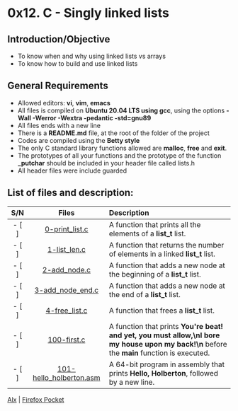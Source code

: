 # 0x12. C - Singly linked lists
## Introduction/Objective
* To know when and why using linked lists vs arrays
* To know how to build and use linked lists

## General Requirements
* Allowed editors: **vi**, **vim**, **emacs**
* All files is compiled on **Ubuntu 20.04 LTS using gcc**, using the options **-Wall -Werror -Wextra -pedantic -std=gnu89**
* All files ends with a new line
* There is a **README.md** file, at the root of the folder of the project
* Codes are compiled using the **Betty style**
* The only C standard library functions allowed are **malloc**, **free** and **exit**.
* The prototypes of all your functions and the prototype of the function **_putchar** should be included in your header file called lists.h
* All header files were include guarded

## List of files and description:
| S/N   |       Files          |        Description  |
|:-----:|:--------------------:|:-------------------|
|- [ ] | [0-print_list.c](https://github.com/Dikachis/alx-low_level_programming/blob/master/0x12-singly_linked_lists/0-print_list.c) | A function that prints all the elements of a **list_t** list.  |
|- [ ] |[1-list_len.c](https://github.com/Dikachis/alx-low_level_programming/blob/master/0x12-singly_linked_lists/1-list_len.c) | A function that returns the number of elements in a linked **list_t** list. |
|- [ ] |[2-add_node.c](https://github.com/Dikachis/alx-low_level_programming/blob/master/0x12-singly_linked_lists/2-add_node.c) |A function that adds a new node at the beginning of a **list_t** list.|
|- [ ] |[3-add_node_end.c](https://github.com/Dikachis/alx-low_level_programming/blob/master/0x12-singly_linked_lists/3-add_node_end.c) | A function that adds a new node at the end of a **list_t** list.|
|- [ ] |[4-free_list.c](https://github.com/Dikachis/alx-low_level_programming/blob/master/0x12-singly_linked_lists/4-free_list.c) | A function that frees a **list_t** list. |
|- [ ] |[100-first.c](https://github.com/Dikachis/alx-low_level_programming/blob/master/0x12-singly_linked_lists/100-first.c) | A function that prints **You're beat! and yet, you must allow,\nI bore my house upon my back!\n** before the **main** function is executed. |
|- [ ] |[101-hello_holberton.asm](https://github.com/Dikachis/alx-low_level_programming/blob/master/0x12-singly_linked_lists/101-hello_holberton.asm) | A 64-bit program in assembly that prints **Hello, Holberton**, followed by a new line.|

[Alx](https://alx-intranet.hbtn.io/projects/229#task-990) | [Firefox Pocket](https://getpocket.com/my-list?src=navbar)
